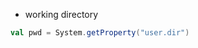 
* working directory
```scala
val pwd = System.getProperty("user.dir")
```

<!--stackedit_data:
eyJoaXN0b3J5IjpbLTY1OTgzMjU2OF19
-->